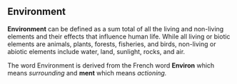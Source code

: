 ## Environment
**Environment** can be defined as a sum total of all the living and non-living elements and their effects that influence human life. While all living or biotic elements are animals, plants, forests, fisheries, and birds, non-living or abiotic elements include water, land, sunlight, rocks, and air. 
![]()

The word Environment is derived from the French word **Environ** which means *surrounding* and **ment** which means *actioning.* 
